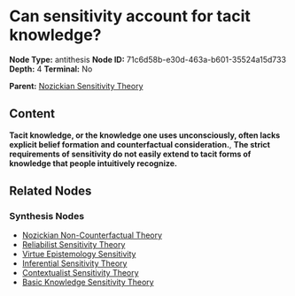 # Can sensitivity account for tacit knowledge?

**Node Type:** antithesis
**Node ID:** 71c6d58b-e30d-463a-b601-35524a15d733
**Depth:** 4
**Terminal:** No

**Parent:** [Nozickian Sensitivity Theory](nozickian-sensitivity-theory-synthesis-4f3caf1a-71e0-45e5-8ff5-4a30f0960284.md)

## Content

**Tacit knowledge, or the knowledge one uses unconsciously, often lacks explicit belief formation and counterfactual consideration.**, **The strict requirements of sensitivity do not easily extend to tacit forms of knowledge that people intuitively recognize.**

## Related Nodes

### Synthesis Nodes

- [Nozickian Non-Counterfactual Theory](nozickian-non-counterfactual-theory-synthesis-1acab97e-c21b-4058-a6b2-9b361f95bf10.md)
- [Reliabilist Sensitivity Theory](reliabilist-sensitivity-theory-synthesis-b55a2565-340c-45a2-8034-b6249dc0c91a.md)
- [Virtue Epistemology Sensitivity](virtue-epistemology-sensitivity-synthesis-6235b8da-edb4-43e0-b5a1-09af23fd9886.md)
- [Inferential Sensitivity Theory](inferential-sensitivity-theory-synthesis-11bfa548-d1bf-42f9-832c-75b004c76314.md)
- [Contextualist Sensitivity Theory](contextualist-sensitivity-theory-synthesis-7a6256bb-141e-41fc-9ebf-a87072ae3150.md)
- [Basic Knowledge Sensitivity Theory](basic-knowledge-sensitivity-theory-synthesis-b0f20331-b7ef-423d-9d66-2e33ac070598.md)

